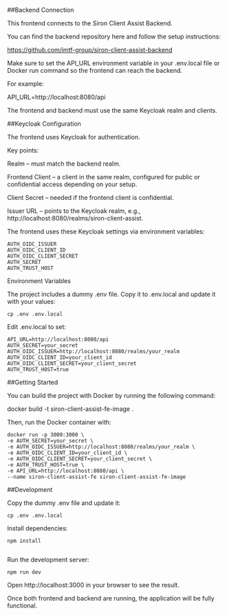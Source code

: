 ##Backend Connection
 
This frontend connects to the Siron Client Assist Backend.
 
You can find the backend repository here and follow the setup instructions:
 
https://github.com/imtf-group/siron-client-assist-backend
 
Make sure to set the API_URL environment variable in your .env.local file or Docker run command so the frontend can reach the backend.
 
For example:
 
API_URL=http://localhost:8080/api
 
The frontend and backend must use the same Keycloak realm and clients.



 
##Keycloak Configuration
 
The frontend uses Keycloak for authentication. 

Key points:
 
Realm – must match the backend realm.
 
Frontend Client – a client in the same realm, configured for public or confidential access depending on your setup.
 
Client Secret – needed if the frontend client is confidential.
 
Issuer URL – points to the Keycloak realm, e.g., http://localhost:8080/realms/siron-client-assist.
 
The frontend uses these Keycloak settings via environment variables:
```
AUTH_OIDC_ISSUER
AUTH_OIDC_CLIENT_ID
AUTH_OIDC_CLIENT_SECRET
AUTH_SECRET
AUTH_TRUST_HOST
```


Environment Variables
 
The project includes a dummy .env file. Copy it to .env.local and update it with your values:
```
cp .env .env.local
```
 
Edit .env.local to set:
```
API_URL=http://localhost:8080/api
AUTH_SECRET=your_secret
AUTH_OIDC_ISSUER=http://localhost:8080/realms/your_realm
AUTH_OIDC_CLIENT_ID=your_client_id
AUTH_OIDC_CLIENT_SECRET=your_client_secret
AUTH_TRUST_HOST=true
```


##Getting Started
 
You can build the project with Docker by running the following command:
 
docker build -t siron-client-assist-fe-image .
 
 
Then, run the Docker container with:
```
docker run -p 3000:3000 \
-e AUTH_SECRET=your_secret \
-e AUTH_OIDC_ISSUER=http://localhost:8080/realms/your_realm \
-e AUTH_OIDC_CLIENT_ID=your_client_id \
-e AUTH_OIDC_CLIENT_SECRET=your_client_secret \
-e AUTH_TRUST_HOST=true \
-e API_URL=http://localhost:8080/api \
--name siron-client-assist-fe siron-client-assist-fe-image
```


##Development
 
Copy the dummy .env file and update it:
```
cp .env .env.local
```
 
Install dependencies:
```
npm install
 
```
Run the development server:
```
npm run dev
```
 
Open http://localhost:3000  in your browser to see the result.
 
Once both frontend and backend are running, the application will be fully functional.
 
